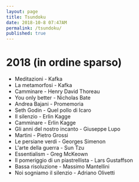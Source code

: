```yaml
---
layout: page
title: Tsundoku
date: 2018-10-8 07:47AM
permalink: /tsundoku/
published: true
---
```


<!--

- Chi ti credi di essere? - Alice Munro
- Le otto montagne - Paolo Cognetti
- On writing - Stephen King
- Walden - Henry David Thoreau

-->




# 2018 (in ordine sparso)

- Meditazioni - Kafka
- La metamorfosi - Kafka
- Camminare - Henry David Thoreau
- You only better - Nicholas Bate
- Andrea Bajani - Promemoria
- Seth Godin - Quel pollo di Icaro
- Il silenzio - Erlin Kagge
- Camminare  - Erlin Kagge
- Gli anni del nostro incanto - Giuseppe Lupo
- Martini - Pietro Grossi
- Le persiane verdi - Georges Simenon
- L'arte della guerra - Sun Tzu
- Essentialism - Greg McKeown
- Il pomeriggio di un piastrellista - Lars Gustaffson
- Bassa risoluzione - Massimo Mantellini
- Noi sogniamo il silenzio - Adriano Olivetti